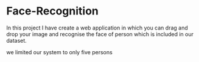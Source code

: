 # Face-Recognition

In this project I have create a web application in which you can drag and drop your image and recognise the face of person which is included in our dataset.

we limited our system to only five persons
